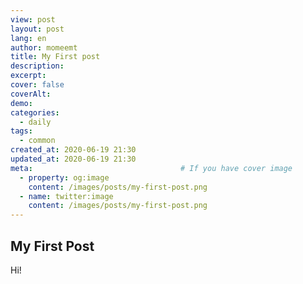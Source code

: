```yaml
---
view: post
layout: post
lang: en
author: momeemt
title: My First post
description: 
excerpt: 
cover: false
coverAlt: 
demo: 
categories:
  - daily
tags: 
  - common
created_at: 2020-06-19 21:30
updated_at: 2020-06-19 21:30
meta:                                 # If you have cover image
  - property: og:image
    content: /images/posts/my-first-post.png  
  - name: twitter:image
    content: /images/posts/my-first-post.png 
---
```


## My First Post

Hi!